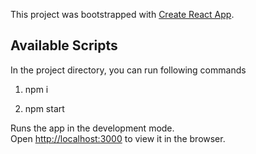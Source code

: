 This project was bootstrapped with [Create React App](https://github.com/facebook/create-react-app).

## Available Scripts

In the project directory, you can run following commands

1. npm i

2. npm start

Runs the app in the development mode.<br>
Open [http://localhost:3000](http://localhost:3000) to view it in the browser.


